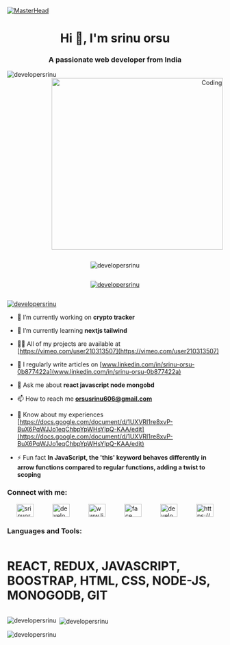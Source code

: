 [![MasterHead](https://i.ibb.co/y4JzxQn/github-header-image-2.png)](www.linkedin.com/in/srinu-orsu-0b877422a)
<h1 align="center">Hi 👋, I'm srinu orsu</h1>
<h3 align="center">A passionate web developer from India</h3>

  <p align="right">  
    <img align="left"
        src="https://github-readme-stats.vercel.app/api/top-langs?username=developersrinu&show_icons=true&locale=en&layout=compact"
        alt="developersrinu" />
    <img alt="Coding" width="400" src="https://cdn.dribbble.com/users/1162077/screenshots/3848914/programmer.gif" /> </p>


<div style="display: flex; justify-content: space-around;">
    <p align="left"> <img
            src="https://komarev.com/ghpvc/?username=developersrinu&label=Profile%20views&color=0e75b6&style=flat"
            alt="developersrinu" /> </p>
</div>

<div style="display: flex; justify-content: space-around;">
    <p align="left"> <a href="https://github.com/ryo-ma/github-profile-trophy"><img
        src="https://github-profile-trophy.vercel.app/?username=developersrinu" alt="developersrinu" /></a> </p>
</div>




<p align="left"> <a href="https://twitter.com/developersrinu" target="blank"><img
            src="https://img.shields.io/twitter/follow/developersrinu?logo=twitter&style=for-the-badge"
            alt="developersrinu" /></a> </p>

- 🔭 I’m currently working on **crypto tracker**

- 🌱 I’m currently learning **nextjs tailwind**

- 👨‍💻 All of my projects are available at [https://vimeo.com/user210313507](https://vimeo.com/user210313507)

- 📝 I regularly write articles on [www.linkedin.com/in/srinu-orsu-0b877422a](www.linkedin.com/in/srinu-orsu-0b877422a)

- 💬 Ask me about **react javascript node mongobd**

- 📫 How to reach me **orsusrinu606@gmail.com**

- 📄 Know about my experiences
[https://docs.google.com/document/d/1UXVRI1re8xvP-BuX6PqWJJo1eqChbpYpWHsYlpQ-KAA/edit](https://docs.google.com/document/d/1UXVRI1re8xvP-BuX6PqWJJo1eqChbpYpWHsYlpQ-KAA/edit)

- ⚡ Fun fact **In JavaScript, the 'this' keyword behaves differently in arrow functions compared to regular functions,
adding a twist to scoping**

<h3 align="left">Connect with me:</h3>
<p style="display: flex; justify-content: space-around;">
    <a href="https://dev.to/srinuorsu606" target="blank"><img align="center"
            src="https://raw.githubusercontent.com/rahuldkjain/github-profile-readme-generator/master/src/images/icons/Social/devto.svg"
            alt="srinuorsu606" height="30" width="40" /></a>
    <a href="https://twitter.com/developersrinu" target="blank"><img align="center"
            src="https://raw.githubusercontent.com/rahuldkjain/github-profile-readme-generator/master/src/images/icons/Social/twitter.svg"
            alt="developersrinu" height="30" width="40" /></a>
    <a href="https://linkedin.com/in/www.linkedin.com/in/srinu-orsu-0b877422a" target="blank"><img align="center"
            src="https://raw.githubusercontent.com/rahuldkjain/github-profile-readme-generator/master/src/images/icons/Social/linked-in-alt.svg"
            alt="www.linkedin.com/in/srinu-orsu-0b877422a" height="30" width="40" /></a>
    <a href="https://fb.com/face book" target="blank"><img align="center"
            src="https://raw.githubusercontent.com/rahuldkjain/github-profile-readme-generator/master/src/images/icons/Social/facebook.svg"
            alt="face book" height="30" width="40" /></a>
    <a href="https://instagram.com/developersrinu" target="blank"><img align="center"
            src="https://raw.githubusercontent.com/rahuldkjain/github-profile-readme-generator/master/src/images/icons/Social/instagram.svg"
            alt="developersrinu" height="30" width="40" /></a>
    <a href="https://www.youtube.com/c/https://vimeo.com/user210313507" target="blank"><img align="center"
            src="https://raw.githubusercontent.com/rahuldkjain/github-profile-readme-generator/master/src/images/icons/Social/youtube.svg"
            alt="https://vimeo.com/user210313507" height="30" width="40" /></a>
</p>

<h3 align="left">Languages and Tools:</h3>
<div style="display: flex; justify-content: space-around;">

  <h1>REACT, REDUX, JAVASCRIPT, BOOSTRAP, HTML, CSS, NODE-JS, MONOGODB, GIT</h1>




</div>

<p><img align="left"
        src="https://github-readme-stats.vercel.app/api/top-langs?username=developersrinu&show_icons=true&locale=en&layout=compact"
        alt="developersrinu" /></p>

<p>&nbsp;<img align="center"
        src="https://github-readme-stats.vercel.app/api?username=developersrinu&show_icons=true&locale=en"
        alt="developersrinu" /></p>

<p><img align="center" src="https://github-readme-streak-stats.herokuapp.com/?user=developersrinu&"
        alt="developersrinu" /></p>

